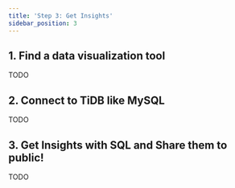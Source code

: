 ```yaml
---
title: 'Step 3: Get Insights'
sidebar_position: 3
---
```


## 1. Find a data visualization tool
TODO

## 2. Connect to TiDB like MySQL
TODO

## 3. Get Insights with SQL and Share them to public!
TODO
